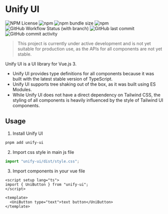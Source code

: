 # Unify UI

![NPM License](https://img.shields.io/npm/l/unify-ui) ![npm](https://img.shields.io/npm/v/unify-ui) ![npm bundle size](https://img.shields.io/bundlephobia/minzip/unify-ui) ![npm](https://img.shields.io/npm/dm/unify-ui) ![GitHub Workflow Status (with branch)](https://img.shields.io/github/actions/workflow/status/unify-ui/unify-ui/release.yml?branch=main) ![GitHub last commit](https://img.shields.io/github/last-commit/unify-ui/unify-ui) ![GitHub commit activity](https://img.shields.io/github/commit-activity/m/unify-ui/unify-ui)

> This project is currently under active development and is not yet suitable for production use, as the APIs for all components are not yet stable.

Unify UI is a UI library for Vue.js 3.

- Unify UI provides type definitions for all components because it was built with the latest stable version of TypeScript.
- Unify UI supports tree shaking out of the box, as it was built using ES Modules.
- While Unify UI does not have a direct dependency on Tailwind CSS, the styling of all components is heavily influenced by the style of Tailwind UI components.

## Usage

1. Install Unify UI

```bash
pnpm add unify-ui
```

2. Import css style in main js file

```js
import "unify-ui/dist/style.css";
```

3. Import components in your vue file

```vue
<script setup lang="ts">
import { UniButton } from "unify-ui";
</script>

<template>
  <UniButton type="text">text button</UniButton>
</template>
```
